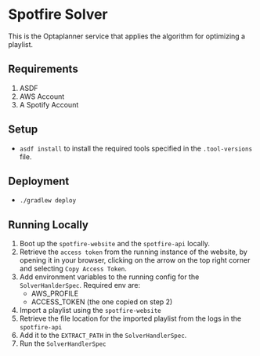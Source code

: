 # Spotfire Solver

This is the Optaplanner service that applies the algorithm for optimizing a playlist.


## Requirements
1. ASDF
2. AWS Account
3. A Spotify Account


## Setup
* `asdf install` to install the required tools specified in the `.tool-versions` file.

## Deployment
* `./gradlew deploy`

## Running Locally
1. Boot up the `spotfire-website` and the `spotfire-api` locally.
2. Retrieve the `access token` from the running instance of the website, by opening it in your browser, clicking 
on the arrow on the top right corner and selecting `Copy Access Token`.
3. Add environment variables to the running config for the `SolverHanlderSpec`. Required env are:
    - AWS_PROFILE
    - ACCESS_TOKEN (the one copied on step 2)
4. Import a playlist using the `spotfire-website`
5. Retrieve the file location for the imported playlist from the logs in the `spotfire-api`
6. Add it to the `EXTRACT_PATH` in the `SolverHandlerSpec`.
7. Run the `SolverHandlerSpec`
